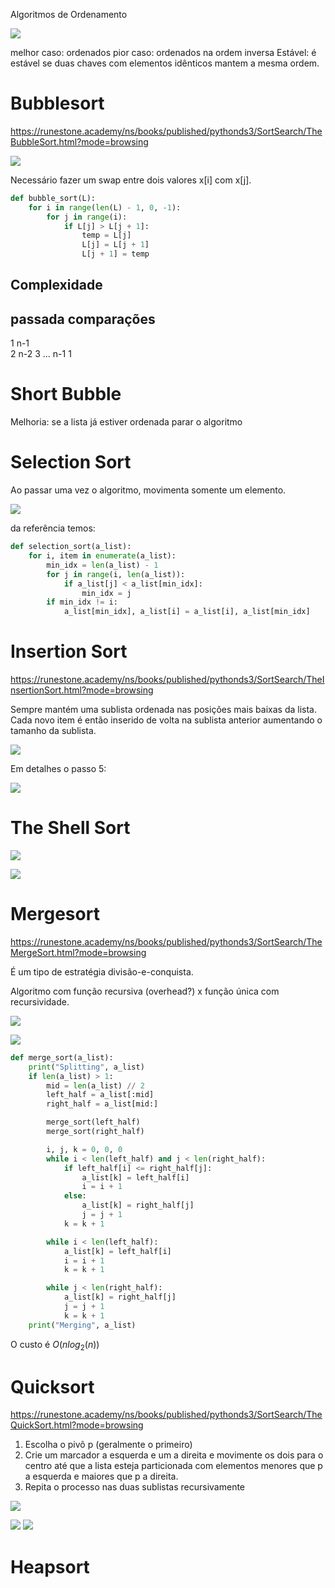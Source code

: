 

Algoritmos de Ordenamento

![](Pasted%20image%2020240930141822.png)

melhor caso: ordenados
pior caso: ordenados na ordem inversa
Estável: é estável se duas chaves com elementos idênticos mantem a mesma ordem.

# Bubblesort

https://runestone.academy/ns/books/published/pythonds3/SortSearch/TheBubbleSort.html?mode=browsing


![](Pasted%20image%2020241007212105.png)

Necessário fazer um swap entre dois valores x[i] com x[j].

```python
def bubble_sort(L):
    for i in range(len(L) - 1, 0, -1):
        for j in range(i):
            if L[j] > L[j + 1]:
                temp = L[j]
                L[j] = L[j + 1]
                L[j + 1] = temp

```

## Complexidade
passada  comparações
---------------------------------
  1         n-1  
  2         n-2
  3
  ...
  n-1        1


# Short Bubble
Melhoria: se a lista já estiver ordenada parar o algoritmo

# Selection Sort
Ao passar uma vez o algoritmo, movimenta somente um elemento.

![](Pasted%20image%2020241010113018.png)

da referência temos:

```python
def selection_sort(a_list):
    for i, item in enumerate(a_list):
        min_idx = len(a_list) - 1
        for j in range(i, len(a_list)):
            if a_list[j] < a_list[min_idx]:
                min_idx = j
        if min_idx != i:
            a_list[min_idx], a_list[i] = a_list[i], a_list[min_idx]
```

# Insertion Sort

https://runestone.academy/ns/books/published/pythonds3/SortSearch/TheInsertionSort.html?mode=browsing

Sempre mantém uma sublista ordenada nas posições mais baixas da lista. Cada novo item é então inserido de volta na sublista anterior aumentando o tamanho da sublista.

![](Pasted%20image%2020241010113324.png)

Em detalhes o passo 5:

![](Pasted%20image%2020241010113544.png)


# The Shell Sort

![](Pasted%20image%2020241010204410.png)

![](Pasted%20image%2020241010204659.png)



# Mergesort
https://runestone.academy/ns/books/published/pythonds3/SortSearch/TheMergeSort.html?mode=browsing

É um tipo de estratégia divisão-e-conquista. 

Algoritmo com função recursiva (overhead?) x função única com recursividade.



![](Pasted%20image%2020241010204813.png)

![](Pasted%20image%2020241010204823.png)

```python
def merge_sort(a_list):
    print("Splitting", a_list)
    if len(a_list) > 1:
        mid = len(a_list) // 2
        left_half = a_list[:mid]
        right_half = a_list[mid:]

        merge_sort(left_half)
        merge_sort(right_half)

        i, j, k = 0, 0, 0
        while i < len(left_half) and j < len(right_half):
            if left_half[i] <= right_half[j]:
                a_list[k] = left_half[i]
                i = i + 1
            else:
                a_list[k] = right_half[j]
                j = j + 1
            k = k + 1

        while i < len(left_half):
            a_list[k] = left_half[i]
            i = i + 1
            k = k + 1

        while j < len(right_half):
            a_list[k] = right_half[j]
            j = j + 1
            k = k + 1
    print("Merging", a_list)

```

O custo é $O(n log_2(n))$

# Quicksort

https://runestone.academy/ns/books/published/pythonds3/SortSearch/TheQuickSort.html?mode=browsing

1. Escolha o pivô p (geralmente o primeiro)
2. Crie um marcador a esquerda e um a direita e movimente os dois para o centro até que a lista esteja particionada com elementos menores que p a esquerda e maiores que p a direita.
3. Repita o processo nas duas sublistas recursivamente

![](Pasted%20image%2020241024184052.png)

![](Pasted%20image%2020241024184109.png)
![](Pasted%20image%2020241024184127.png)




# Heapsort

